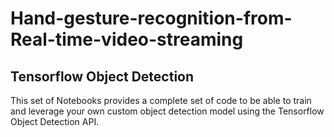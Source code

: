 # Hand-gesture-recognition-from-Real-time-video-streaming
## Tensorflow Object Detection 
<p>This set of Notebooks provides a complete set of code to be able to train and leverage your own custom object detection model using the Tensorflow Object Detection API.
